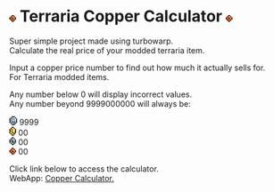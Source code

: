 # ![image](https://raw.githubusercontent.com/ZekusV/Terraria-copper-calculator/main/Copper_Coin.gif) Terraria Copper Calculator ![image](https://raw.githubusercontent.com/ZekusV/Terraria-copper-calculator/main/Copper_Coin.gif)
Super simple project made using turbowarp. <br />
Calculate the real price of your modded terraria item. <br />

Input a copper price number to find out how much it actually sells for. <br />
For Terraria modded items. <br />

Any number below 0 will display incorrect values. <br />
Any number beyond 9999000000 will always be: <br />

![image](https://raw.githubusercontent.com/ZekusV/Terraria-copper-calculator/main/Platinum_Coin.gif) 9999 <br />
![image](https://raw.githubusercontent.com/ZekusV/Terraria-copper-calculator/main/Gold_Coin.gif) 00 <br />
![image](https://raw.githubusercontent.com/ZekusV/Terraria-copper-calculator/main/Silver_Coin.gif) 00 <br />
![image](https://raw.githubusercontent.com/ZekusV/Terraria-copper-calculator/main/Copper_Coin.gif) 00 <br />


Click link below to access the calculator. <br />
WebApp: [Copper Calculator.](https://zekusv.github.io/Terraria-copper-calculator/TerrariaCopperCalculator2.html)
